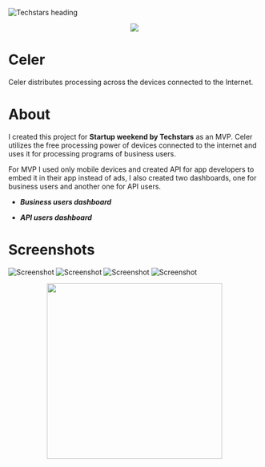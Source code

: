 ![Techstars heading](https://ramantehlan.github.io/Celer/assets/heading.PNG)

<p align="center">
  <img src ="https://ramantehlan.github.io/Celer/assets/celer_logo.png" />
</p>


# Celer
Celer distributes processing across the devices connected to the Internet.

# About 
I created this project for **Startup weekend by Techstars** as an MVP. Celer utilizes the free processing power of devices connected to the internet and uses it for processing programs of business users. 

For MVP I used only mobile devices and created API for app developers to embed it in their app instead of ads, I also created two dashboards, one for business users and another one for API users.

- ***Business users dashboard***


- ***API users dashboard***


# Screenshots

![Screenshot](https://ramantehlan.github.io/Celer/assets/Screenshot_1.JPG)
![Screenshot](https://ramantehlan.github.io/Celer/assets/Screenshot_2.JPG)
![Screenshot](https://ramantehlan.github.io/Celer/assets/Screenshot_3.JPG)
![Screenshot](https://ramantehlan.github.io/Celer/assets/Screenshot_4.JPG)

<p align="center">
  <img src ="https://ramantehlan.github.io/Celer/assets/Screenshot_app_1.png" width="350"/>
</p>
